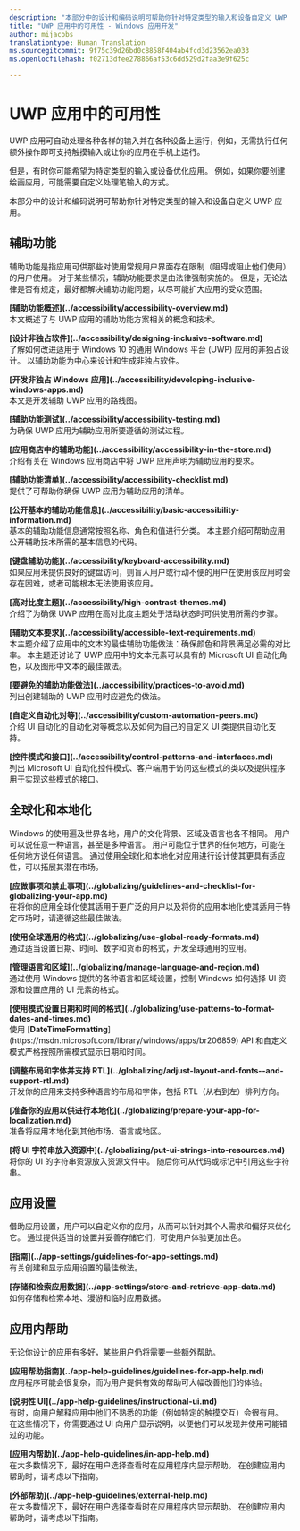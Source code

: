 ```yaml
---
description: "本部分中的设计和编码说明可帮助你针对特定类型的输入和设备自定义 UWP 应用。"
title: "UWP 应用中的可用性 - Windows 应用开发"
author: mijacobs
translationtype: Human Translation
ms.sourcegitcommit: 9f75c39d26bd0c8858f404ab4fcd3d23562ea033
ms.openlocfilehash: f02713dfee278866af53c6dd529d2faa3e9f625c

---
```


<link rel="stylesheet" href="https://az835927.vo.msecnd.net/sites/uwp/Resources/css/custom.css"> 

# UWP 应用中的可用性

UWP 应用可自动处理各种各样的输入并在各种设备上运行，例如，无需执行任何额外操作即可支持触摸输入或让你的应用在手机上运行。 

但是，有时你可能希望为特定类型的输入或设备优化应用。 例如，如果你要创建绘画应用，可能需要自定义处理笔输入的方式。 

本部分中的设计和编码说明可帮助你针对特定类型的输入和设备自定义 UWP 应用。 

## 辅助功能

辅助功能是指应用可供那些对使用常规用户界面存在限制（阻碍或阻止他们使用）的用户使用。 对于某些情况，辅助功能要求是由法律强制实施的。 但是，无论法律是否有规定，最好都解决辅助功能问题，以尽可能扩大应用的受众范围。

<div class="side-by-side">
<div class="side-by-side-content">
  <div class="side-by-side-content-left">
<p><b>[辅助功能概述](../accessibility/accessibility-overview.md)</b> <br/> 本文概述了与 UWP 应用的辅助功能方案相关的概念和技术。</p>
  </div>
  <div class="side-by-side-content-right">
<p><b>[设计非独占软件](../accessibility/designing-inclusive-software.md)</b><br/>了解如何改进适用于 Windows 10 的通用 Windows 平台 (UWP) 应用的非独占设计。  以辅助功能为中心来设计和生成非独占软件。</p>
  </div>
</div>
</div>

<div class="side-by-side">
<div class="side-by-side-content">
  <div class="side-by-side-content-left">
<p><b>[开发非独占 Windows 应用](../accessibility/developing-inclusive-windows-apps.md)</b><br/> 本文是开发辅助 UWP 应用的路线图。</p>
  </div>
  <div class="side-by-side-content-right">
<p><b>[辅助功能测试](../accessibility/accessibility-testing.md) </b><br/>为确保 UWP 应用为辅助应用所要遵循的测试过程。</p>
  </div>
</div>
</div>

<div class="side-by-side">
<div class="side-by-side-content">
  <div class="side-by-side-content-left">
<p><b>[应用商店中的辅助功能](../accessibility/accessibility-in-the-store.md)</b><br/>介绍有关在 Windows 应用商店中将 UWP 应用声明为辅助应用的要求。</p>
  </div>
  <div class="side-by-side-content-right">
<p><b>[辅助功能清单](../accessibility/accessibility-checklist.md)</b><br/>提供了可帮助你确保 UWP 应用为辅助应用的清单。</p>
  </div>
</div>
</div>

<div class="side-by-side">
<div class="side-by-side-content">
  <div class="side-by-side-content-left">
<p><b>[公开基本的辅助功能信息](../accessibility/basic-accessibility-information.md)</b><br/>基本的辅助功能信息通常按照名称、角色和值进行分类。 本主题介绍可帮助应用公开辅助技术所需的基本信息的代码。</p>
  </div>
  <div class="side-by-side-content-right">
<p><b>[键盘辅助功能](../accessibility/keyboard-accessibility.md)</b><br/>如果应用未提供良好的键盘访问，则盲人用户或行动不便的用户在使用该应用时会存在困难，或者可能根本无法使用该应用。</p>
  </div>
</div>
</div>

<div class="side-by-side">
<div class="side-by-side-content">
  <div class="side-by-side-content-left">
<p><b>[高对比度主题](../accessibility/high-contrast-themes.md)</b><br/>介绍了为确保 UWP 应用在高对比度主题处于活动状态时可供使用所需的步骤。 </p>
  </div>
  <div class="side-by-side-content-right">
<p><b>[辅助文本要求](../accessibility/accessible-text-requirements.md)</b><br/>本主题介绍了应用中的文本的最佳辅助功能做法：确保颜色和背景满足必需的对比率。 本主题还讨论了 UWP 应用中的文本元素可以具有的 Microsoft UI 自动化角色，以及图形中文本的最佳做法。</p>
  </div>
</div>
</div>

<div class="side-by-side">
<div class="side-by-side-content">
  <div class="side-by-side-content-left">
<p><b>[要避免的辅助功能做法](../accessibility/practices-to-avoid.md)</b><br/>列出创建辅助的 UWP 应用时应避免的做法。</p>
  </div>
  <div class="side-by-side-content-right">
<p><b>[自定义自动化对等](../accessibility/custom-automation-peers.md)</b><br/>介绍 UI 自动化的自动化对等概念以及如何为自己的自定义 UI 类提供自动化支持。</p>
  </div>
</div>
</div>

<div class="side-by-side">
<div class="side-by-side-content">
  <div class="side-by-side-content-left">
<p><b>[控件模式和接口](../accessibility/control-patterns-and-interfaces.md)</b><br/>列出 Microsoft UI 自动化控件模式、客户端用于访问这些模式的类以及提供程序用于实现这些模式的接口。</p>
  </div>
  <div class="side-by-side-content-right">
<p><b></b>   
</p>
  </div>
</div>
</div>



## 全球化和本地化

Windows 的使用遍及世界各地，用户的文化背景、区域及语言也各不相同。 用户可以说任意一种语言，甚至是多种语言。 用户可能位于世界的任何地方，可能在任何地方说任何语言。 通过使用全球化和本地化对应用进行设计使其更具有适应性，可以拓展其潜在市场。 

<div class="side-by-side">
<div class="side-by-side-content">
  <div class="side-by-side-content-left">
<p><b>[应做事项和禁止事项](../globalizing/guidelines-and-checklist-for-globalizing-your-app.md)</b><br/>在将你的应用全球化使其适用于更广泛的用户以及将你的应用本地化使其适用于特定市场时，请遵循这些最佳做法。</p>
  </div>
  <div class="side-by-side-content-right">
<p><b>[使用全球通用的格式](../globalizing/use-global-ready-formats.md)</b><br/>通过适当设置日期、时间、数字和货币的格式，开发全球通用的应用。</p>
  </div>
</div>
</div>

<div class="side-by-side">
<div class="side-by-side-content">
  <div class="side-by-side-content-left">
<p><b>[管理语言和区域](../globalizing/manage-language-and-region.md)</b><br/>通过使用 Windows 提供的各种语言和区域设置，控制 Windows 如何选择 UI 资源和设置应用的 UI 元素的格式。</p>
  </div>
  <div class="side-by-side-content-right">
<p><b>[使用模式设置日期和时间的格式](../globalizing/use-patterns-to-format-dates-and-times.md)</b><br/>使用 [<strong>DateTimeFormatting</strong>](https://msdn.microsoft.com/library/windows/apps/br206859) API 和自定义模式严格按照所需模式显示日期和时间。</p>
  </div>
</div>
</div>

<div class="side-by-side">
<div class="side-by-side-content">
  <div class="side-by-side-content-left">
<p><b>[调整布局和字体并支持 RTL](../globalizing/adjust-layout-and-fonts--and-support-rtl.md)</b><br/>开发你的应用来支持多种语言的布局和字体，包括 RTL（从右到左）排列方向。</p>
  </div>
  <div class="side-by-side-content-right">
<p><b>[准备你的应用以供进行本地化](../globalizing/prepare-your-app-for-localization.md)</b><br/>准备将应用本地化到其他市场、语言或地区。</p>
  </div>
</div>
</div>

<div class="side-by-side">
<div class="side-by-side-content">
  <div class="side-by-side-content-left">
<p><b>[将 UI 字符串放入资源中](../globalizing/put-ui-strings-into-resources.md)</b><br/>将你的 UI 的字符串资源放入资源文件中。 随后你可从代码或标记中引用这些字符串。</p>
  </div>
  <div class="side-by-side-content-right">
<b></b>   
<p></p>
  </div>
</div>
</div>


## 应用设置

借助应用设置，用户可以自定义你的应用，从而可以针对其个人需求和偏好来优化它。 通过提供适当的设置并妥善存储它们，可使用户体验更加出色。 

<div class="side-by-side">
<div class="side-by-side-content">
  <div class="side-by-side-content-left">
<p><b>[指南](../app-settings/guidelines-for-app-settings.md)</b><br/>有关创建和显示应用设置的最佳做法。</p>
  </div>
  <div class="side-by-side-content-right">
<p><b>[存储和检索应用数据](../app-settings/store-and-retrieve-app-data.md)</b><br/>如何存储和检索本地、漫游和临时应用数据。</p>
  </div>
</div>
</div>

## 应用内帮助
无论你设计的应用有多好，某些用户仍将需要一些额外帮助。 

<div class="side-by-side">
<div class="side-by-side-content">
  <div class="side-by-side-content-left">
<p><b>[应用帮助指南](../app-help-guidelines/guidelines-for-app-help.md)</b><br/>应用程序可能会很复杂，而为用户提供有效的帮助可大幅改善他们的体验。 
</p>
  </div>
  <div class="side-by-side-content-right">
<p><b>[说明性 UI](../app-help-guidelines/instructional-ui.md)</b><br/>有时，向用户解释应用中他们不熟悉的功能（例如特定的触摸交互）会很有用。 在这些情况下，你需要通过 UI 向用户显示说明，以便他们可以发现并使用可能错过的功能。</p>
  </div>
</div>
</div>

<div class="side-by-side">
<div class="side-by-side-content">
  <div class="side-by-side-content-left">
<p><b>[应用内帮助](../app-help-guidelines/in-app-help.md)</b><br/>在大多数情况下，最好在用户选择查看时在应用程序内显示帮助。 在创建应用内帮助时，请考虑以下指南。</p>
  </div>
  <div class="side-by-side-content-right">
<p><b>[外部帮助](../app-help-guidelines/external-help.md)</b><br/>在大多数情况下，最好在用户选择查看时在应用程序内显示帮助。 在创建应用内帮助时，请考虑以下指南。</p>
  </div>
</div>
</div>






<!--HONumber=Jun16_HO4-->


